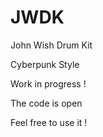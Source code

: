 # JWDK
John Wish Drum Kit

Cyberpunk Style

Work in progress !


The code is open

Feel free to use it !
